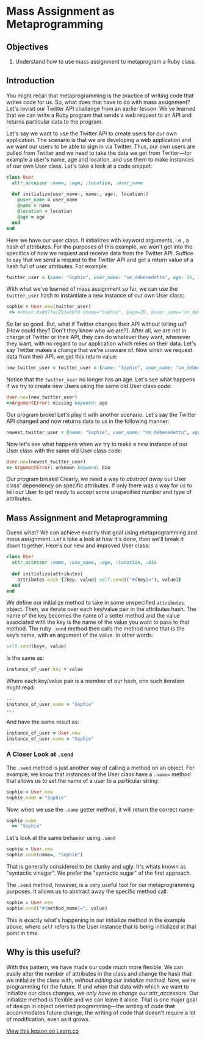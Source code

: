 # Mass Assignment as Metaprogramming

## Objectives

1. Understand how to use mass assignment to metaprogram a Ruby class. 

## Introduction

You might recall that metaprogramming is the practice of writing code that writes code for us. So, what does that have to do with mass assignment? Let's revisit our Twitter API challenge from an earlier lesson. We've learned that we can write a Ruby program that sends a web request to an API and returns particular data to the program. 

Let's say we want to use the Twitter API to create users for our own application. The scenario is that we are developing a web application and we want our users to be able to sign in via Twitter. Thus, our own users are pulled from Twitter and we need to take the data we get from Twitter––for example a user's name, age and location, and use them to make instances of our own User class. Let's take a look at a code snippet: 


```ruby
class User
  attr_accessor :name, :age, :location, :user_name
  
  def initialize(user_name:, name:, age:, location:)
    @user_name = user_name
    @name = name
    @location = location
    @age = age
  end
end
```
Here we have our user class. It initializes with keyword arguments, i.e., a hash of attributes. For the purposes of this example, we won't get into the specifics of how we request and receive data from the Twitter API. Suffice to say that we send a request to the Twitter API and get a return value of a hash full of user attributes. For example: 

```ruby
twitter_user = {name: "Sophie", user_name: "sm_debenedetto", age: 26, location: "NY, NY"}
```

With what we've learned of mass assignment so far, we can use the `twitter_user` hash to instantiate a new instance of our own User class: 

```ruby
sophie = User.new(twitter_user)
 => #<User:0x007fa1293e68f0 @name="Sophie", @age=26, @user_name="sm_debenedetto", @location="NY, NY"> 
```

So far so good. But, what if Twitter changes their API without telling us? (How could they? Don't they know who we are?). After all, we are not in charge of Twitter or their API, they can do whatever they want, whenever they want, with no regard to our application which relies on their data. Let's say Twitter makes a change that we're unaware of. Now when we request data from their API, we get this return value: 

```ruby
new_twitter_user = twitter_user = {name: "Sophie", user_name: "sm_debenedetto", location: "NY, NY"}
```

Notice that the `twitter_user` no longer has an age.  Let's see what happens if we try to create new Users using the same old User class code: 

```ruby
User.new(new_twitter_user)
=>ArgumentError: missing keyword: age
```
Our program broke! Let's play it with another scenario. Let's say the Twitter API changed and now returns data to us in the following manner: 

```ruby
newest_twitter_user = {name: "Sophie", user_name: "sm_debenedetto", age: 26, location: "NY, NY", bio: "I'm a programmer living in NY!"}
```

Now let's see what happens when we try to make a new instance of our User class with the same old User class code: 

```ruby
User.new(newest_twitter_user)
=> ArgumentError: unknown keyword: bio
```

Our program breaks! Clearly, we need a way to *abstract away* our User class' dependency on specific attributes. If only there was a way for us to tell our User to get ready to accept some unspecified number and type of attributes.

## Mass Assignment and Metaprogramming

Guess what? We can achieve exactly that goal using metaprogramming and mass assignment. Let's take a look at how it's done, then we'll break it down together. Here's our new and improved User class:

```ruby
class User
  attr_accessor :name, :use_name, :age, :location, :bio
  
  def initialize(attributes)
    attributes.each {|key, value| self.send(("#{key}="), value)}
  end
end
```

We define our initialize method to take in some unspecified `attributes` object. Then, we iterate over each key/value pair in the attributes hash. The name of the key becomes the name of a setter method and the value associated with the key is the name of the value you want to pass to that method. The ruby `.send` method then calls the method name that is the key’s name, with an argument of the value. In other words: 

```ruby
self.send(key=, value)
```

Is the same as: 

```ruby
instance_of_user.key = value
```

Where each key/value pair is a member of our hash, one such iteration might read: 

```ruby
...
instance_of_user.name = "Sophie"
...
```

And have the same result as: 

```ruby
instance_of_user = User.new
instance_of_user.name = "Sophie"
```

### A Closer Look at `.send`

The `.send` method is just another way of calling a method on an object. For example, we know that instances of the User class have a `.name=` method that allows us to set the name of a user to a particular string: 

```ruby
sophie = User.new
sophie.name = "Sophie"
```

Now, when we use the `.name` getter method, it will return the correct name: 

```ruby
sophie.name 
  => "Sophie"
```

Let's look at the same behavior using `.send`

```ruby
sophie = User.new
sophie.send(name=, "Sophie")
```

That is generally considered to be clunky and ugly. It's whats known as "syntactic vinegar". We prefer the "syntactic sugar" of the first approach. 

The `.send` method, however, is a very useful tool for our metaprogramming purposes. It allows us to abstract away the specific method call: 

```ruby
sophie = User.new
sophie.send("#{method_name}=", value)
```

This is exactly what's happening in our initialize method in the example above, where `self` refers to the User instance that is being initialized at that point in time. 

## Why is this useful?

With this pattern, we have made our code much more flexible. We can easily alter the number of attributes in the class and change the hash that we initialize the class with, *without editing our initialize method.* Now, we're programming for the future. If and when that data with which we want to initialize our class changes, we *only have to change our attr_accessors*. Our initialize method is flexible and we can leave it alone. That is one major goal of design in object oriented programming––the writing of code that accommodates future change, the writing of code that doesn't require a lot of modification, even as it grows. 


<a href='https://learn.co/lessons/mass-assignment-metaprogramming' data-visibility='hidden'>View this lesson on Learn.co</a>
